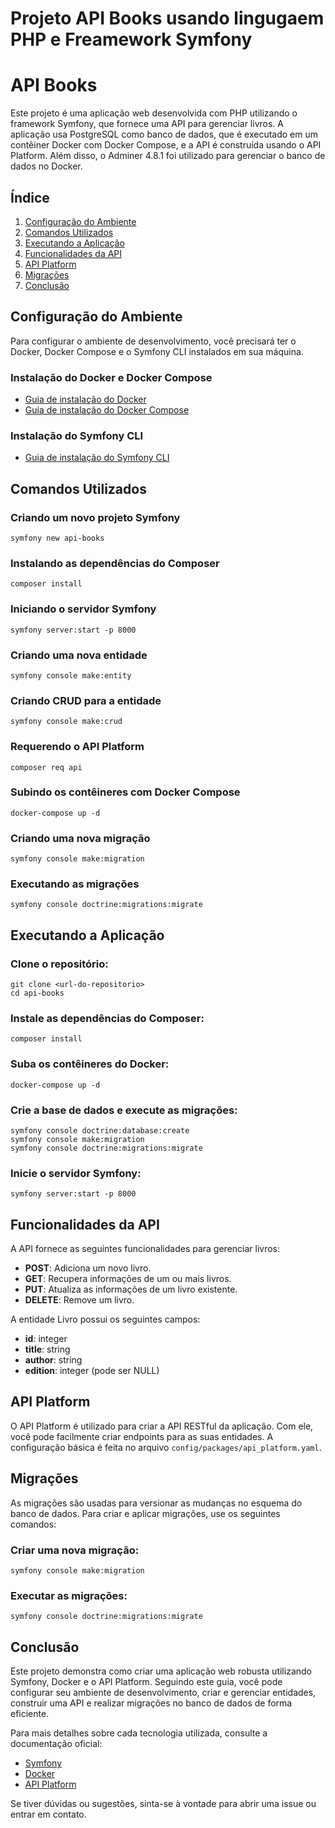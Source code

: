 # Projeto API Books usando lingugaem PHP e Freamework Symfony
<!DOCTYPE html>
<html lang="pt-BR">
<head>
    <meta charset="UTF-8">
    <meta name="viewport" content="width=device-width, initial-scale=1.0">
    <title>API Books</title>
</head>
<body>
    <h1>API Books</h1>
    <p>Este projeto é uma aplicação web desenvolvida com PHP utilizando o framework Symfony, que fornece uma API para gerenciar livros. A aplicação usa PostgreSQL como banco de dados, que é executado em um contêiner Docker com Docker Compose, e a API é construída usando o API Platform. Além disso, o Adminer 4.8.1 foi utilizado para gerenciar o banco de dados no Docker.</p>

  <h2>Índice</h2>
    <ol>
        <li><a href="#configuração-do-ambiente">Configuração do Ambiente</a></li>
        <li><a href="#comandos-utilizados">Comandos Utilizados</a></li>
        <li><a href="#executando-a-aplicação">Executando a Aplicação</a></li>
        <li><a href="#funcionalidades-da-api">Funcionalidades da API</a></li>
        <li><a href="#api-platform">API Platform</a></li>
        <li><a href="#migrações">Migrações</a></li>
        <li><a href="#conclusão">Conclusão</a></li>
    </ol>

  <h2 id="configuração-do-ambiente">Configuração do Ambiente</h2>
    <p>Para configurar o ambiente de desenvolvimento, você precisará ter o Docker, Docker Compose e o Symfony CLI instalados em sua máquina.</p>

  <h3>Instalação do Docker e Docker Compose</h3>
    <ul>
        <li><a href="https://docs.docker.com/get-docker/">Guia de instalação do Docker</a></li>
        <li><a href="https://docs.docker.com/compose/install/">Guia de instalação do Docker Compose</a></li>
    </ul>

  <h3>Instalação do Symfony CLI</h3>
    <ul>
        <li><a href="https://symfony.com/download">Guia de instalação do Symfony CLI</a></li>
    </ul>

  <h2 id="comandos-utilizados">Comandos Utilizados</h2>

  <h3>Criando um novo projeto Symfony</h3>
    <pre><code>symfony new api-books</code></pre>

  <h3>Instalando as dependências do Composer</h3>
    <pre><code>composer install</code></pre>

  <h3>Iniciando o servidor Symfony</h3>
    <pre><code>symfony server:start -p 8000</code></pre>

   <h3>Criando uma nova entidade</h3>
    <pre><code>symfony console make:entity</code></pre>

   <h3>Criando CRUD para a entidade</h3>
    <pre><code>symfony console make:crud</code></pre>

   <h3>Requerendo o API Platform</h3>
    <pre><code>composer req api</code></pre>

   <h3>Subindo os contêineres com Docker Compose</h3>
    <pre><code>docker-compose up -d</code></pre>

   <h3>Criando uma nova migração</h3>
    <pre><code>symfony console make:migration</code></pre>

   <h3>Executando as migrações</h3>
    <pre><code>symfony console doctrine:migrations:migrate</code></pre>

  <h2 id="executando-a-aplicação">Executando a Aplicação</h2>

  <h3>Clone o repositório:</h3>
    <pre><code>git clone &lt;url-do-repositorio&gt;
cd api-books</code></pre>

  <h3>Instale as dependências do Composer:</h3>
    <pre><code>composer install</code></pre>

  <h3>Suba os contêineres do Docker:</h3>
    <pre><code>docker-compose up -d</code></pre>

  <h3>Crie a base de dados e execute as migrações:</h3>
    <pre><code>symfony console doctrine:database:create
symfony console make:migration
symfony console doctrine:migrations:migrate</code></pre>

  <h3>Inicie o servidor Symfony:</h3>
    <pre><code>symfony server:start -p 8000</code></pre>

  <h2 id="funcionalidades-da-api">Funcionalidades da API</h2>
    <p>A API fornece as seguintes funcionalidades para gerenciar livros:</p>
    <ul>
        <li><strong>POST</strong>: Adiciona um novo livro.</li>
        <li><strong>GET</strong>: Recupera informações de um ou mais livros.</li>
        <li><strong>PUT</strong>: Atualiza as informações de um livro existente.</li>
        <li><strong>DELETE</strong>: Remove um livro.</li>
    </ul>
    <p>A entidade Livro possui os seguintes campos:</p>
    <ul>
        <li><strong>id</strong>: integer</li>
        <li><strong>title</strong>: string</li>
        <li><strong>author</strong>: string</li>
        <li><strong>edition</strong>: integer (pode ser NULL)</li>
    </ul>

  <h2 id="api-platform">API Platform</h2>
    <p>O API Platform é utilizado para criar a API RESTful da aplicação. Com ele, você pode facilmente criar endpoints para as suas entidades. A configuração básica é feita no arquivo <code>config/packages/api_platform.yaml</code>.</p>

  <h2 id="migrações">Migrações</h2>
    <p>As migrações são usadas para versionar as mudanças no esquema do banco de dados. Para criar e aplicar migrações, use os seguintes comandos:</p>

  <h3>Criar uma nova migração:</h3>
    <pre><code>symfony console make:migration</code></pre>

  <h3>Executar as migrações:</h3>
    <pre><code>symfony console doctrine:migrations:migrate</code></pre>

  <h2 id="conclusão">Conclusão</h2>
    <p>Este projeto demonstra como criar uma aplicação web robusta utilizando Symfony, Docker e o API Platform. Seguindo este guia, você pode configurar seu ambiente de desenvolvimento, criar e gerenciar entidades, construir uma API e realizar migrações no banco de dados de forma eficiente.</p>
    <p>Para mais detalhes sobre cada tecnologia utilizada, consulte a documentação oficial:</p>
    <ul>
        <li><a href="https://symfony.com/doc/current/index.html">Symfony</a></li>
        <li><a href="https://docs.docker.com/">Docker</a></li>
        <li><a href="https://api-platform.com/docs/">API Platform</a></li>
    </ul>
    <p>Se tiver dúvidas ou sugestões, sinta-se à vontade para abrir uma issue ou entrar em contato.</p>
</body>
</html>
